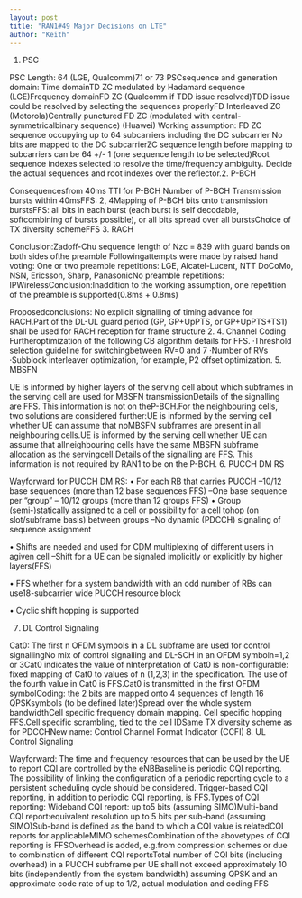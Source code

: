 ```yaml
---
layout: post
title: "RAN1#49 Major Decisions on LTE"
author: "Keith"
---
```


1. PSC

PSC Length:
64 (LGE, Qualcomm)71 or 73 
PSCsequence and generation domain: 
Time domainTD ZC modulated by Hadamard sequence (LGE)Frequency domainFD ZC (Qualcomm if TDD issue resolved)TDD issue could be resolved by selecting the sequences properlyFD Interleaved ZC (Motorola)Centrally punctured FD ZC (modulated with central-symmetricalbinary sequence) (Huawei) 
Working assumption:
FD ZC sequence occupying up to 64 subcarriers including the DC subcarrier No bits are mapped to the DC subcarrierZC sequence length before mapping to subcarriers can be 64 +/- 1 (one sequence length to be selected)Root sequence indexes selected to resolve the time/frequency ambiguity. Decide the actual sequences and root indexes over the reflector.2. P-BCH

Consequencesfrom 40ms TTI for P-BCH
Number of P-BCH Transmission bursts within 40msFFS: 2, 4Mapping of P-BCH bits onto transmission burstsFFS: all bits in each burst (each burst is self decodable, softcombining of bursts possible), or all bits spread over all burstsChoice of TX diversity schemeFFS 
3. RACH

Conclusion:Zadoff-Chu sequence length of Nzc = 839 with guard bands on both sides ofthe preamble
Followingattempts were made by raised hand voting:
One or two preamble repetitions: LGE, Alcatel-Lucent, NTT DoCoMo, NSN, Ericsson, Sharp, PanasonicNo preamble repetitions: IPWirelessConclusion:Inaddition to the working assumption, one repetition of the preamble is supported(0.8ms + 0.8ms)

Proposedconclusions:
No explicit signalling of timing advance for RACH.Part of the DL-UL guard period (GP, GP+UpPTS, or GP+UpPTS+TS1) shall be used for RACH reception for frame structure 2.
4. Channel Coding Furtheroptimization of the following CB algorithm details for FFS.
·Threshold selection guideline for switchingbetween RV=0 and 7
·Number of RVs
·Subblock interleaver optimization, for example, P2 offset optimization.
5. MBSFN

UE is informed by higher layers of the serving cell about which subframes in the serving cell are used for MBSFN transmissionDetails of the signalling are FFS. This information is not on theP-BCH.For the neighbouring cells, two solutions are considered further:UE is informed by the serving cell whether UE can assume that noMBSFN subframes are present in all neighbouring cells.UE is informed by the serving cell whether UE can assume that allneighbouring cells have the same MBSFN subframe allocation as the servingcell.Details of the signalling are FFS. This information is not required by RAN1 to be on the P-BCH. 
6. PUCCH DM RS

Wayforward for PUCCH DM RS:
• For each RB that carries PUCCH
–10/12 base sequences (more than 12 base sequences FFS)
–One base sequence per “group” – 10/12 groups (more than 12 groups FFS)
• Group (semi-)statically assigned to a cell or possibility for a cell tohop (on slot/subframe basis) between groups
–No dynamic (PDCCH) signaling of sequence assignment
 
• Shifts are needed and used for CDM multiplexing of different users in agiven cell 
–Shift for a UE can be signaled implicitly or explicitly by higher layers(FFS)
 
• FFS whether for a system bandwidth with an odd number of RBs can use18-subcarrier wide PUCCH resource block
 
• Cyclic shift hopping is supported
 
7. DL Control Signaling

Cat0:
The first n OFDM symbols in a DL subframe are used for control signallingNo mix of control signalling and DL-SCH in an OFDM symboln=1,2 or 3Cat0 indicates the value of nInterpretation of Cat0 is non-configurable: fixed mapping of Cat0 to values of n (1,2,3) in the specification. The use of the fourth value in Cat0 is FFS.Cat0 is transmitted in the first OFDM symbolCoding: the 2 bits are mapped onto 4 sequences of length 16 QPSKsymbols (to be defined later)Spread over the whole system bandwidthCell specific frequency domain mapping. Cell specific hopping FFS.Cell specific scrambling, tied to the cell IDSame TX diversity scheme as for PDCCHNew name: Control Channel Format Indicator (CCFI) 8. UL Control Signaling



Wayforward:
The time and frequency resources that can be used by the UE to report CQI are controlled by the eNBBaseline is periodic CQI reporting. The possibility of linking the configuration of a periodic reporting cycle to a persistent scheduling cycle should be considered. Trigger-based CQI reporting, in addition to periodic CQI reporting, is FFS.Types of CQI reporting: Wideband CQI report: up to5 bits (assuming SIMO)Multi-band CQI report:equivalent resolution up to 5 bits per sub-band (assuming SIMO)Sub-band is defined as the band to which a CQI value is relatedCQI reports for applicableMIMO schemesCombination of the abovetypes of CQI reporting is FFSOverhead is added, e.g.from compression schemes or due to combination of different CQI reportsTotal number of CQI bits (including overhead) in a PUCCH subframe per UE shall not exceed approximately 10 bits (independently from the system bandwidth) assuming QPSK and an approximate code rate of up to 1/2, actual modulation and coding FFS 


